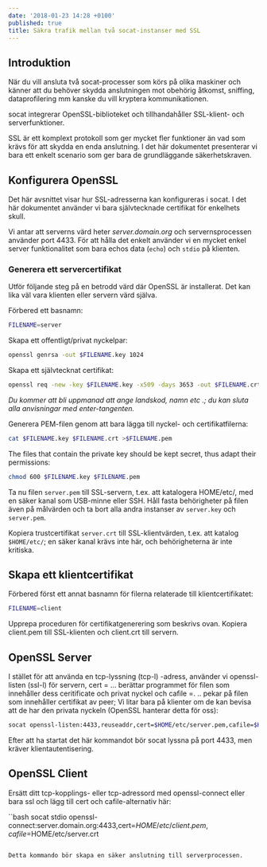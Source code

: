 ```yaml
---
date: '2018-01-23 14:28 +0100'
published: true
title: Säkra trafik mellan två socat-instanser med SSL
---
```

## Introduktion

När du vill ansluta två socat-processer som körs på olika maskiner och känner att du behöver skydda anslutningen mot obehörig åtkomst, sniffing, dataprofilering mm kanske du vill kryptera kommunikationen.

socat integrerar OpenSSL-biblioteket och tillhandahåller SSL-klient- och serverfunktioner.

SSL är ett komplext protokoll som ger mycket fler funktioner än vad som krävs för att skydda en enda anslutning. I det här dokumentet presenterar vi bara ett enkelt scenario som ger bara de grundläggande säkerhetskraven.

## Konfigurera OpenSSL

Det här avsnittet visar hur SSL-adresserna kan konfigureras i socat. I det här dokumentet använder vi bara självtecknade certifikat för enkelhets skull.

Vi antar att serverns värd heter *server.domain.org* och servernsprocessen använder port 4433. För att hålla det enkelt använder vi en mycket enkel server funktionalitet som bara echos data (`echo`) och `stdio` på klienten.

### Generera ett servercertifikat

Utför följande steg på en betrodd värd där OpenSSL är installerat. Det kan lika väl vara klienten eller servern värd själva.

Förbered ett basnamn:

```bash
FILENAME=server
```

Skapa ett offentligt/privat nyckelpar:

```bash
openssl genrsa -out $FILENAME.key 1024
```

Skapa ett självtecknat certifikat:

```bash
openssl req -new -key $FILENAME.key -x509 -days 3653 -out $FILENAME.crt
```

*Du kommer att bli uppmanad att ange landskod, namn etc .; du kan sluta alla anvisningar med enter-tangenten.*

Generera PEM-filen genom att bara lägga till nyckel- och certifikatfilerna:

```bash
cat $FILENAME.key $FILENAME.crt >$FILENAME.pem
```

The files that contain the private key should be kept secret, thus adapt their permissions:

```bash
chmod 600 $FILENAME.key $FILENAME.pem
```

Ta nu filen `server.pem` till SSL-servern, t.ex. att katalogera  HOME/etc/, med en säker kanal som USB-minne eller SSH. Håll fasta behörigheter på filen även på målvärden och ta bort alla andra instanser av `server.key` och `server.pem`.

Kopiera trustcertifikat `server.crt` till SSL-klientvärden, t.ex. att katalog `$HOME/etc/`; en säker kanal krävs inte här, och behörigheterna är inte kritiska.

## Skapa ett klientcertifikat

Förbered först ett annat basnamn för filerna relaterade till klientcertifikatet:

```bash
FILENAME=client
```

Upprepa proceduren för certifikatgenerering som beskrivs ovan. Kopiera client.pem till SSL-klienten och client.crt till servern.

## OpenSSL Server

I stället för att använda en tcp-lyssning (tcp-l) -adress, använder vi openssl-listen (ssl-l) för servern, cert = ... berättar programmet för filen som innehåller dess ceritificate och privat nyckel och cafile =. .. pekar på filen som innehåller certifikat av peer; Vi litar bara på klienter om de kan bevisa att de har den privata nyckeln (OpenSSL hanterar detta för oss):

```bash
socat openssl-listen:4433,reuseaddr,cert=$HOME/etc/server.pem,cafile=$HOME/etc/client.crt echo
```

Efter att ha startat det här kommandot bör socat lyssna på port 4433, men kräver klientautentisering.

## OpenSSL Client

Ersätt ditt tcp-kopplings- eller tcp-adressord med openssl-connect eller bara ssl och lägg till cert och cafile-alternativ här:

``bash
socat stdio openssl-connect:server.domain.org:4433,cert=$HOME/etc/client.pem,cafile=$HOME/etc/server.crt
```

Detta kommando bör skapa en säker anslutning till serverprocessen.
